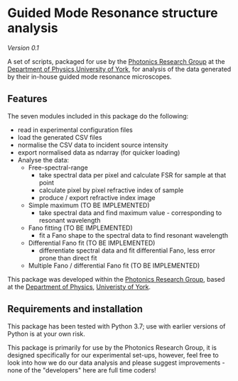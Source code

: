 Guided Mode Resonance structure analysis
==========================

*Version 0.1*

A set of scripts, packaged for use by the [Photonics Research Group](https://www.york.ac.uk/physics/photonics) at the [Department of Physics,](https://www.york.ac.uk/physics)[University of York](https://www.york.ac.uk), for
analysis of the data generated by their in-house guided mode resonance
microscopes.

Features
--------

The seven modules included in this package do the following:

* read in experimental configuration files
* load the generated CSV files
* normalise the CSV data to incident source intensity
* export normalised data as ndarray (for quicker loading)
* Analyse the data:
  * Free-spectral-range
    * take spectral data per pixel and calculate FSR for sample at
      that point
    * calculate pixel by pixel refractive index of sample
    * produce / export refractive index image
  * Simple maximum  (TO BE IMPLEMENTED)
    * take spectral data and find maximum value - corresponding to resonant
      wavelength
  * Fano fitting (TO BE IMPLEMENTED)
    * fit a Fano shape to the spectral data to find resonant wavelength
  * Differential Fano fit (TO BE IMPLEMENTED)
    * differentiate spectral data and fit differential Fano, less error
      prone than direct fit
  * Multiple Fano / differential Fano fit (TO BE IMPLEMENTED)

This package was developed within the [Photonics Research Group](https://www.york.ac.uk/physics/photonics), based at the [Department of Physics,](https://www.york.ac.uk/physics) [Univeristy of York](https://www.york.ac.uk).

Requirements and installation
-----------------------------

This package has been tested with Python 3.7; use with earlier versions of
Python is at your own risk.

This package is primarily for use by the Photonics Research Group, it is
designed specifically for our experimental set-ups, however, feel free to
look into how we do our data analysis and please suggest improvements -
none of the "developers" here are full time coders!